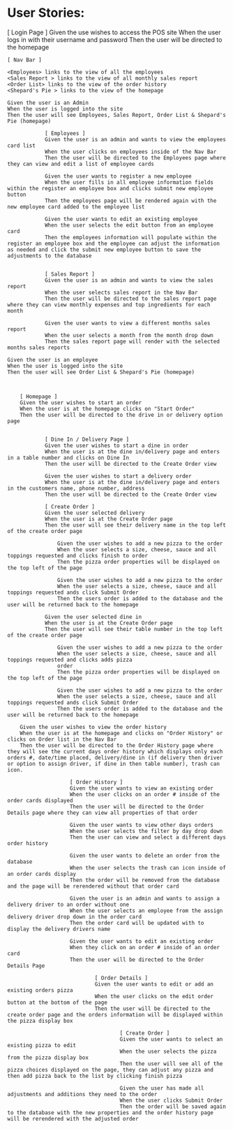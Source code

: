 # User Stories:

[ Login Page ]
Given the use wishes to access the POS site
When the user logs in with their username and password
Then the user will be directed to the homepage

    [ Nav Bar ]

    <Employees> links to the view of all the employees
    <Sales Report > links to the view of all monthly sales report
    <Order List> links to the view of the order history
    <Shepard's Pie > links to the view of the homepage

    Given the user is an Admin
    When the user is logged into the site
    Then the user will see Employees, Sales Report, Order List & Shepard's Pie (homepage)

                [ Employees ]
                Given the user is an admin and wants to view the employees card list
                When the user clicks on employees inside of the Nav Bar
                Then the user will be directed to the Employees page where they can view and edit a list of employee cards

                Given the user wants to register a new employee
                When the user fills in all employee information fields within the register an employee box and clicks submit new employee button
                Then the employees page will be rendered again with the new employee card added to the employee list

                Given the user wants to edit an existing employee
                When the user selects the edit button from an employee card
                Then the employees information will populate within the register an employee box and the employee can adjust the information as needed and click the submit new employee button to save the adjustments to the database


                [ Sales Report ]
                Given the user is an admin and wants to view the sales report
                When the user selects sales report in the Nav Bar
                Then the user will be directed to the sales report page  where they can view monthly expenses and top ingredients for each month

                Given the user wants to view a different months sales report
                When the user selects a month from the month drop down
                Then the sales report page will render with the selected months sales reports

    Given the user is an employee
    When the user is logged into the site
    Then the user will see Order List & Shepard's Pie (homepage)



        [ Homepage ]
        Given the user wishes to start an order
        When the user is at the homepage clicks on "Start Order"
        Then the user will be directed to the drive in or delivery option page


                [ Dine In / Delivery Page ]
                Given the user wishes to start a dine in order
                When the user is at the dine in/delivery page and enters in a table number and clicks on Dine In
                Then the user will be directed to the Create Order view

                Given the user wishes to start a delivery order
                When the user is at the dine in/delivery page and enters in the customers name, phone number, address
                Then the user will be directed to the Create Order view

                [ Create Order ]
                Given the user selected delivery
                When the user is at the Create Order page
                Then the user will see their delivery name in the top left of the create order page

                    Given the user wishes to add a new pizza to the order
                    When the user selects a size, cheese, sauce and all toppings requested and clicks finish to order
                    Then the pizza order properties will be displayed on the top left of the page

                    Given the user wishes to add a new pizza to the order
                    When the user selects a size, cheese, sauce and all toppings requested ands click Submit Order
                    Then the users order is added to the database and the user will be returned back to the homepage

                Given the user selected dine in
                When the user is at the Create Order page
                Then the user will see their table number in the top left of the create order page

                    Given the user wishes to add a new pizza to the order
                    When the user selects a size, cheese, sauce and all toppings requested and clicks adds pizza
                    order
                    Then the pizza order properties will be displayed on the top left of the page

                    Given the user wishes to add a new pizza to the order
                    When the user selects a size, cheese, sauce and all toppings requested ands click Submit Order
                    Then the users order is added to the database and the user will be returned back to the homepage

        Given the user wishes to view the order history
        When the user is at the homepage and clicks on "Order History" or clicks on Order list in the Nav Bar
        Then the user will be directed to the Order History page where they will see the current days order history which displays only each orders #, date/time placed, delivery/dine in (if delivery then driver or option to assign driver, if dine in then table number), trash can icon.

                        [ Order History ]
                        Given the user wants to view an existing order
                        When the user clicks on an order # inside of the order cards displayed
                        Then the user will be directed to the Order Details page where they can view all properties of that order

                        Given the user wants to view other days orders
                        When the user selects the filter by day drop down
                        Then the user can view and select a different days order history

                        Given the user wants to delete an order from the database
                        When the user selects the trash can icon inside of an order cards display
                        Then the order will be removed from the database and the page will be rerendered without that order card

                        Given the user is an admin and wants to assign a delivery driver to an order without one
                        When the user selects an employee from the assign delivery driver drop down in the order card
                        Then the order card will be updated with to display the delivery drivers name

                        Given the user wants to edit an existing order
                        When they click on an order # inside of an order card
                        Then the user will be directed to the Order Details Page

                                [ Order Details ]
                                Given the user wants to edit or add an existing orders pizza
                                When the user clicks on the edit order button at the bottom of the page
                                Then the user will be directed to the create order page and the orders information will be displayed within the pizza display box

                                        [ Create Order ]
                                        Given the user wants to select an existing pizza to edit
                                        When the user selects the pizza from the pizza display box
                                        Then the user will see all of the pizza choices displayed on the page, they can adjust any pizza and then add pizza back to the list by clicking finish pizza

                                        Given the user has made all adjustments and additions they need to the order
                                        When the user clicks Submit Order
                                        Then the order will be saved again to the database with the new properties and the order history page will be rerendered with the adjusted order
